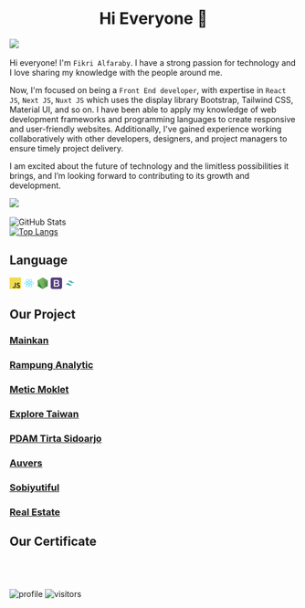 <h1 align="center">Hi Everyone 👋</h1>
<!-- Line -->
<img src="https://user-images.githubusercontent.com/73097560/115834477-dbab4500-a447-11eb-908a-139a6edaec5c.gif">

<!-- Bio -->

Hi everyone! I'm `Fikri Alfaraby`. I have a strong passion for technology and I love sharing my knowledge with the people
around me.

Now, I'm focused on being a `Front End developer`, with expertise in `React JS`, `Next JS`, `Nuxt JS` which uses the display library
Bootstrap, Tailwind CSS, Material UI, and so on. I have been able to apply my knowledge of web development
frameworks and programming languages to create responsive and user-friendly websites. Additionally, I've gained experience
working collaboratively with other developers, designers, and project managers to ensure timely project delivery.

I am excited about the future of technology and the limitless possibilities it brings, and I’m looking forward to contributing to
its growth and development.

<!-- Line -->
<img src="https://user-images.githubusercontent.com/73097560/115834477-dbab4500-a447-11eb-908a-139a6edaec5c.gif">

<!-- Statistic -->

![GitHub Stats](https://github-readme-stats.vercel.app/api?username=FikriAlfaraby&show_icons=true&include_all_commits=true&count_private=true&theme=tokyonight)
<br>
[![Top Langs](https://github-readme-stats.vercel.app/api/top-langs/?username=FikriAlfaraby&layout=compact&theme=tokyonight)](https://github.com/anuraghazra/github-readme-stats)

<!-- [![GitHub Streak](https://github-readme-streak-stats.herokuapp.com?user=FikriAlfaraby&theme=tokyonight&date_format=M%20j%5B%2C%20Y%5D&sideNums=BF91F3&sideLabels=BF91F3)](https://git.io/streak-stats) -->

<!-- Language -->

## Language

<code><img height="20" src="https://raw.githubusercontent.com/github/explore/80688e429a7d4ef2fca1e82350fe8e3517d3494d/topics/javascript/javascript.png"></code>
<code><img height="20" src="https://raw.githubusercontent.com/github/explore/80688e429a7d4ef2fca1e82350fe8e3517d3494d/topics/react/react.png"></code>
<code><img height="20" src="https://raw.githubusercontent.com/github/explore/80688e429a7d4ef2fca1e82350fe8e3517d3494d/topics/nodejs/nodejs.png"></code>
<code><img height="20" src="https://raw.githubusercontent.com/github/explore/80688e429a7d4ef2fca1e82350fe8e3517d3494d/topics/bootstrap/bootstrap.png"></code>
<code><img height="20" src="https://raw.githubusercontent.com/github/explore/80688e429a7d4ef2fca1e82350fe8e3517d3494d/topics/tailwind/tailwind.png"></code>

<!-- Project -->

## Our Project

<h3><a href="https://mainkan.web.app" target="_blank">Mainkan</a></h3>
<h3><a href="https://rampung-analytic.firebaseapp.com" target="_blank">Rampung Analytic</a></h3>
<h3><a href="https://meticmoklet.com" target="_blank">Metic Moklet</a></h3>
<h3><a href="https://explore-taiwan.netlify.app/" target="_blank">Explore Taiwan</a></h3>
<h3><a href="https://pdam-tirta-complaint-frontend-service.vercel.app/" target="_blank">PDAM Tirta Sidoarjo</a></h3>
<h3><a href="https://blog-post-auvers.vercel.app/" target="_blank">Auvers</a></h3>
<h3><a href="https://sobiyutiful.vercel.app/" target="_blank">Sobiyutiful</a></h3>
<h3><a href="https://asc-real-estate.vercel.app/" target="_blank">Real Estate</a></h3>

## Our Certificate

<h4><a href="https://www.hackerrank.com/certificates/a2e325043112" target="_blank"></a></h4>

<br><br><br>
![profile](https://komarev.com/ghpvc/?username=FikriAlfaraby&color=blue)
![visitors](https://visitor-badge.glitch.me/badge?page_id=FikriAlfaraby&color=blue)

<!--
**FikriAlfaraby/FikriAlfaraby** is a ✨ _special_ ✨ repository because its `README.md` (this file) appears on your GitHub profile.

Here are some ideas to get you started:

- 🔭 I’m currently working on ...
- 🌱 I’m currently learning ...
- 👯 I’m looking to collaborate on ...
- 🤔 I’m looking for help with ...
- 💬 Ask me about ...
- 📫 How to reach me: ...
- 😄 Pronouns: ...
- ⚡ Fun fact: ...
-->
